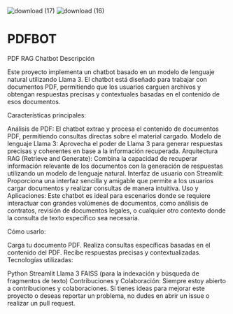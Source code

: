 ![download (17)](https://github.com/user-attachments/assets/64b340f1-8aa1-434c-8031-da5237135ecd)
![download (16)](https://github.com/user-attachments/assets/dd623ed3-6be9-4ec8-8a58-8d06ca9d98dd)

# PDFBOT
PDF RAG Chatbot
Descripción

Este proyecto implementa un chatbot basado en un modelo de lenguaje natural utilizando Llama 3. El chatbot está diseñado para trabajar con documentos PDF, permitiendo que los usuarios carguen archivos y obtengan respuestas precisas y contextuales basadas en el contenido de esos documentos.

Características principales:

Análisis de PDF: El chatbot extrae y procesa el contenido de documentos PDF, permitiendo consultas directas sobre el material cargado.
Modelo de lenguaje Llama 3: Aprovecha el poder de Llama 3 para generar respuestas precisas y coherentes en base a la información recuperada.
Arquitectura RAG (Retrieve and Generate): Combina la capacidad de recuperar información relevante de los documentos con la generación de respuestas utilizando un modelo de lenguaje natural.
Interfaz de usuario con Streamlit: Proporciona una interfaz sencilla y amigable que permite a los usuarios cargar documentos y realizar consultas de manera intuitiva.
Uso y Aplicaciones: Este chatbot es ideal para escenarios donde se requiere interactuar con grandes volúmenes de documentos, como análisis de contratos, revisión de documentos legales, o cualquier otro contexto donde la consulta de texto específico sea necesaria.

Cómo usarlo:

Carga tu documento PDF.
Realiza consultas específicas basadas en el contenido del PDF.
Recibe respuestas precisas y contextualizadas.
Tecnologías utilizadas:

Python
Streamlit
Llama 3
FAISS (para la indexación y búsqueda de fragmentos de texto)
Contribuciones y Colaboración: Siempre estoy abierto a contribuciones y colaboraciones. Si tienes ideas para mejorar este proyecto o deseas reportar un problema, no dudes en abrir un issue o realizar un pull request.
